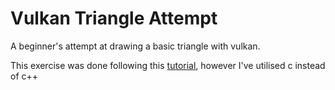 # Vulkan Triangle Attempt

A beginner's attempt at drawing a basic triangle with vulkan.

This exercise was done following this [tutorial](https://vulkan-tutorial.com/Introduction), however I've utilised c instead of c++
